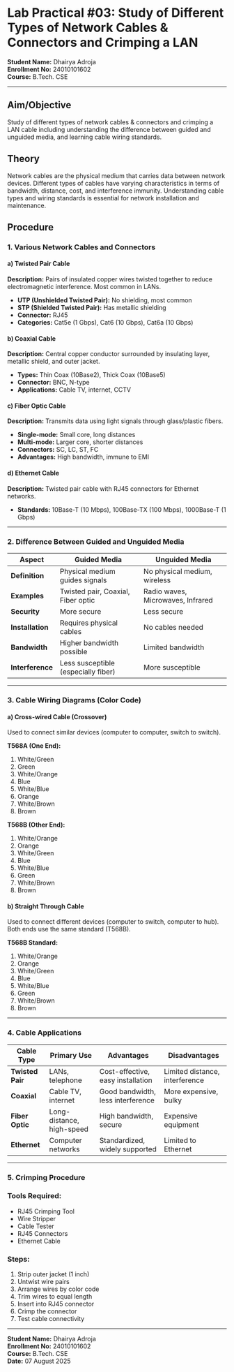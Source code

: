 # Lab Practical #03: Study of Different Types of Network Cables & Connectors and Crimping a LAN

**Student Name:** Dhairya Adroja  
**Enrollment No:** 24010101602  
**Course:** B.Tech. CSE

---

## Aim/Objective

Study of different types of network cables & connectors and crimping a LAN cable including understanding the difference between guided and unguided media, and learning cable wiring standards.

## Theory

Network cables are the physical medium that carries data between network devices. Different types of cables have varying characteristics in terms of bandwidth, distance, cost, and interference immunity. Understanding cable types and wiring standards is essential for network installation and maintenance.

## Procedure

### 1. Various Network Cables and Connectors

#### a) Twisted Pair Cable

**Description:** Pairs of insulated copper wires twisted together to reduce electromagnetic interference. Most common in LANs.

- **UTP (Unshielded Twisted Pair):** No shielding, most common
- **STP (Shielded Twisted Pair):** Has metallic shielding
- **Connector:** RJ45
- **Categories:** Cat5e (1 Gbps), Cat6 (10 Gbps), Cat6a (10 Gbps)

#### b) Coaxial Cable

**Description:** Central copper conductor surrounded by insulating layer, metallic shield, and outer jacket.

- **Types:** Thin Coax (10Base2), Thick Coax (10Base5)
- **Connector:** BNC, N-type
- **Applications:** Cable TV, internet, CCTV

#### c) Fiber Optic Cable

**Description:** Transmits data using light signals through glass/plastic fibers.

- **Single-mode:** Small core, long distances
- **Multi-mode:** Larger core, shorter distances
- **Connectors:** SC, LC, ST, FC
- **Advantages:** High bandwidth, immune to EMI

#### d) Ethernet Cable

**Description:** Twisted pair cable with RJ45 connectors for Ethernet networks.

- **Standards:** 10Base-T (10 Mbps), 100Base-TX (100 Mbps), 1000Base-T (1 Gbps)

---

### 2. Difference Between Guided and Unguided Media

| Aspect           | Guided Media                        | Unguided Media                    |
| ---------------- | ----------------------------------- | --------------------------------- |
| **Definition**   | Physical medium guides signals      | No physical medium, wireless      |
| **Examples**     | Twisted pair, Coaxial, Fiber optic  | Radio waves, Microwaves, Infrared |
| **Security**     | More secure                         | Less secure                       |
| **Installation** | Requires physical cables            | No cables needed                  |
| **Bandwidth**    | Higher bandwidth possible           | Limited bandwidth                 |
| **Interference** | Less susceptible (especially fiber) | More susceptible                  |

---

### 3. Cable Wiring Diagrams (Color Code)

#### a) Cross-wired Cable (Crossover)

Used to connect similar devices (computer to computer, switch to switch).

**T568A (One End):**

1. White/Green
2. Green
3. White/Orange
4. Blue
5. White/Blue
6. Orange
7. White/Brown
8. Brown

**T568B (Other End):**

1. White/Orange
2. Orange
3. White/Green
4. Blue
5. White/Blue
6. Green
7. White/Brown
8. Brown

#### b) Straight Through Cable

Used to connect different devices (computer to switch, computer to hub).
Both ends use the same standard (T568B).

**T568B Standard:**

1. White/Orange
2. Orange
3. White/Green
4. Blue
5. White/Blue
6. Green
7. White/Brown
8. Brown

---

### 4. Cable Applications

| Cable Type       | Primary Use               | Advantages                        | Disadvantages                  |
| ---------------- | ------------------------- | --------------------------------- | ------------------------------ |
| **Twisted Pair** | LANs, telephone           | Cost-effective, easy installation | Limited distance, interference |
| **Coaxial**      | Cable TV, internet        | Good bandwidth, less interference | More expensive, bulky          |
| **Fiber Optic**  | Long-distance, high-speed | High bandwidth, secure            | Expensive equipment            |
| **Ethernet**     | Computer networks         | Standardized, widely supported    | Limited to Ethernet            |

---

### 5. Crimping Procedure

### Tools Required:

- RJ45 Crimping Tool
- Wire Stripper
- Cable Tester
- RJ45 Connectors
- Ethernet Cable

### Steps:

1. Strip outer jacket (1 inch)
2. Untwist wire pairs
3. Arrange wires by color code
4. Trim wires to equal length
5. Insert into RJ45 connector
6. Crimp the connector
7. Test cable connectivity

---

**Student Name:** Dhairya Adroja  
**Enrollment No:** 24010101602  
**Course:** B.Tech. CSE  
**Date:** 07 August 2025
